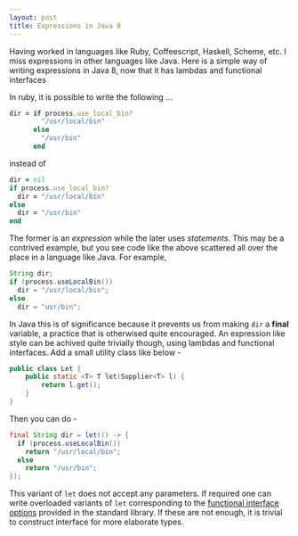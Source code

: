 ```yaml
---
layout: post
title: Expressions in Java 8
---
```


Having worked in languages like Ruby, Coffeescript, Haskell, Scheme, etc. I miss expressions in other languages like Java.
Here is a simple way of writing expressions in Java 8, now that it has lambdas and functional interfaces

<!--more-->

In ruby, it is possible to write the following ...

```ruby
dir = if process.use_local_bin?
        "/usr/local/bin"
      else
        "/usr/bin"
      end
```

instead of

```ruby
dir = nil
if process.use_local_bin?
  dir = "/usr/local/bin"
else
  dir = "/usr/bin"
end
```
The former is an _expression_ while the later uses _statements_.
This may be a contrived example, but you see code like the above scattered
all over the place in a language like Java. For example,

```java
String dir;
if (process.useLocalBin())
  dir = "/usr/local/bin";
else
  dir = "usr/bin";
```

In Java this is of significance because it prevents us from making `dir` a **final** variable, a practice that is 
otherwised quite encouraged.
An expression like style can be achived quite trivially though, using lambdas and functional interfaces.
Add a small utility class like below -

```java
public class Let {
    public static <T> T let(Supplier<T> l) {
        return l.get();
    }
}
```
Then you can do -

```java
final String dir = let(() -> {
  if (process.useLocalBin())
    return "/usr/local/bin";
  else
    return "/usr/bin";
});
```

This variant of `let` does not accept any parameters. If required one can write overloaded variants of `let` corresponding to
the [functional interface options](https://docs.oracle.com/javase/8/docs/api/java/util/function/package-summary.html) provided in the standard library.
If these are not enough, it is trivial to construct interface for more elaborate types.
